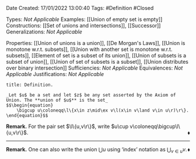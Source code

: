 <br />
<br />

Date Created: 17/01/2022 13:00:40
Tags: #Definition #Closed 

Types: _Not Applicable_
Examples: [[Union of empty set is empty]]
Constructions: [[Set of unions and intersections]], [[Successor]]
Generalizations: _Not Applicable_

Properties: [[Union of unions is a union]], [[De Morgan's Laws]], [[Union is monotone w.r.t. subsets]], [[Union with another set is monotone w.r.t. subsets]], [[Element of set is a subset of its union]], [[Union of subsets is a subset of union]], [[Union of set of subsets is a subset]], [[Union distributes over binary intersection]]
Sufficiencies: _Not Applicable_
Equivalences: _Not Applicable_
Justifications: _Not Applicable_

``` ad-Definition
title: Definition.

_Let $u$ be a set and let $z$ be any set asserted by the Axiom of Union. The **union of $u$** is the set_
$$\begin{equation}
    \bigcup u\coloneqq\l\{x\in z\mid\ex v\l(x\in v\land v\in u\r)\r\}.
\end{equation}$$

```

**Remark.** For the pair set $\l\{u,v\r\}$, write $u\cup v\coloneqq\bigcup\l\{u,v\r\}$.<span style="float:right;">$\blacklozenge$</span>

---

**Remark.** One can also write the union $\bigcup u$ using $\textrm{`}$index$\textrm{'}$ notation as $\bigcup_{v\in u}v$.<span style="float:right;">$\blacklozenge$</span>

